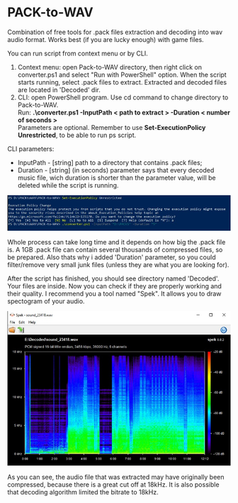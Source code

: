 # PACK-to-WAV
Combination of free tools for .pack files extraction and decoding into wav audio format.
Works best (if you are lucky enough) with game files.

You can run script from context menu or by CLI.
1. Context menu: open Pack-to-WAV directory, then right click on converter.ps1 and select "Run with PowerShell" option. When the script starts running, select .pack files to extract. Extracted and decoded files are located in 'Decoded' dir.
2. CLI: open PowerShell program. Use cd command to change directory to Pack-to-WAV. \
Run: **.\converter.ps1 -InputPath < path to extract > -Duration < number of seconds >** \
Parameters are optional. Remember to use **Set-ExecutionPolicy Unrestricted**, to be able to run ps script.

CLI parameters:
- InputPath - [string] path to a directory that contains .pack files;
- Duration - [string] (in seconds) parameter says that every decoded music file, wich duration is shorter than the parameter value, will be deleted while the script is running.

![Example](scriptex.jpg)

Whole process can take long time and it depends on how big the .pack file is. A 1GB .pack file can contain several thousands of compressed files, so be prepared. Also thats why i added 'Duration' parameter, so you could filter/remove very small junk files (unless they are what you are looking for).

After the script has finished, you should see directory named 'Decoded'. Your files are inside. Now you can check if they are properly working and their quality. I recommend you a tool named "Spek". It allows you to draw spectogram of your audio.

![Spek](spectrum.jpg)

As you can see, the audio file that was extracted may have originally been compressed, because there is a great cut off at 18kHz. It is also possible that decoding algorithm limited the bitrate to 18kHz. 